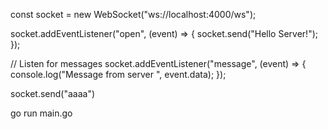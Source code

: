 
const socket = new WebSocket("ws://localhost:4000/ws");

socket.addEventListener("open", (event) => {
  socket.send("Hello Server!");
});

// Listen for messages
socket.addEventListener("message", (event) => {
  console.log("Message from server ", event.data);
});


socket.send("aaaa")



<!-- Run server
 -->

 go run main.go